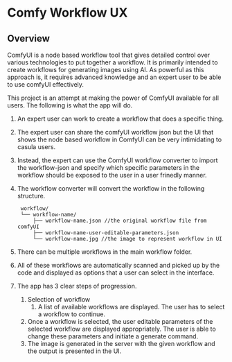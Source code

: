 # Comfy Workflow UX

## Overview
ComfyUI is a node based workflow tool that gives detailed control over various technologies to put together a workflow. It is primarily intended to create workflows for generating images using AI. As powerful as this approach is, it requires advanced knowledge and an expert user to be able to use comfyUI effectively.

This project is an attempt at making the power of ComfyUI available for all users. The following is what the app will do.

1. An expert user can work to create a workflow that does a specific thing.
2. The expert user can share the comfyUI workflow json but the UI that shows the node based workflow in ComfyUI can be very intimidating to casula users.
3. Instead, the expert can use the ComfyUI workflow converter to import the workflow-json and specify which specific parameters in the workflow should be exposed to the user in a user frinedly manner.
4. The workflow converter will convert the workflow in the following structure.

        workflow/
        └── workflow-name/
            ├── workflow-name.json //the original workflow file from comfyUI
            ├── workflow-name-user-editable-parameters.json 
            └── workflow-name.jpg //the image to represent workflow in UI

5. There can be multiple workflows in the main workflow folder.
6. All of these workflows are automatically scanned and picked up by the code and displayed as options that a user can select in the interface.
7. The app has 3 clear steps of progression.
    1. Selection of workflow
       1. A list of available workflows are displayed. The user has to select a workflow to continue.
    2. Once a workflow is selected, the user editable parameters of the selected workflow are displayed appropriately. The user is able to change these parameters and initiate a generate command.
    3. The image is generated in the server with the given workflow and the output is presented in the UI.

    


